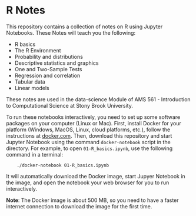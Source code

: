 # R Notes

This repository contains a collection of notes on R using Jupyter Notebooks. These Notes will teach you the following:
 - R basics
 - The R Environment
 - Probability and distributions
 - Descriptive statistics and graphics
 - One and Two-Sample Tests
 - Regression and correlation
 - Tabular data
 - Linear models

These notes are used in the data-science Module of AMS 561 - Introduction to Computational Science at Stony Brook University.

To run these notebooks interactively, you need to set up some software packages on your computer (Linux or Mac). First, install Docker for your platform (Windows, MacOS, Linux, cloud platforms, etc.), follow the instructions at [docker.com](https://docs.docker.com/engine/getstarted/step_one/). Then, download this repository and start Jupyter Notebook using the command `docker-notebook` script in the directory. For example, to open `01-R_basics.ipynb`, use the following command in a terminal:
```
    ./docker-notebook 01-R_basics.ipynb
```
It will automatically download the Docker image, start Jupyer Notebook in the image, and open the notebook your web browser for you to run interactively.

**Note**: The Docker image is about 500 MB, so you need to have a faster internet connection to download the image for the first time.